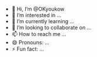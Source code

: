 - 👋 Hi, I’m @OKyoukow
- 👀 I’m interested in ...
- 🌱 I’m currently learning ...
- 💞️ I’m looking to collaborate on ...
- 📫 How to reach me ...
- 😄 Pronouns: ...
- ⚡ Fun fact: ...

<!---
OKyoukow/OKyoukow is a ✨ special ✨ repository because its `README.md` (this file) appears on your GitHub profile.
You can click the Preview link to take a look at your changes.
--->
